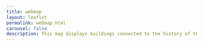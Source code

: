 ```yaml
---
title: webmap
layout: leaflet
permalink: webmap.html
carousel: false
description: This map displays buildings connected to the history of the Germantown YWCA. It includes YWCA buildings and other associated buildings that have played a role in its story throughout its history. Use the + and - buttons on the top left or your cursor to zoom in and out.
---
```




